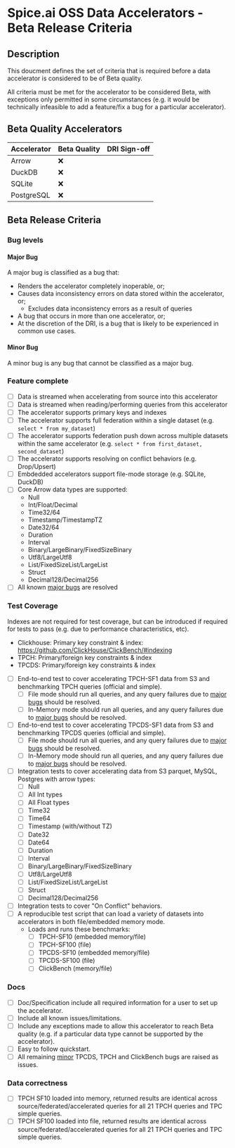 # Spice.ai OSS Data Accelerators - Beta Release Criteria

## Description

This doucment defines the set of criteria that is required before a data accelerator is considered to be of Beta quality.

All criteria must be met for the accelerator to be considered Beta, with exceptions only permitted in some circumstances (e.g. it would be technically infeasible to add a feature/fix a bug for a particular accelerator).

## Beta Quality Accelerators

| Accelerator | Beta Quality | DRI Sign-off |
| - | - | - |
| Arrow | ❌ |  |
| DuckDB | ❌ |  |
| SQLite | ❌ |  |
| PostgreSQL | ❌ |  |

## Beta Release Criteria

### Bug levels

#### Major Bug

A major bug is classified as a bug that:

- Renders the accelerator completely inoperable, or;
- Causes data inconsistency errors on data stored within the accelerator, or;
  - Excludes data inconsistency errors as a result of queries
- A bug that occurs in more than one accelerator, or;
- At the discretion of the DRI, is a bug that is likely to be experienced in common use cases.

#### Minor Bug

A minor bug is any bug that cannot be classified as a major bug.

### Feature complete

- [ ] Data is streamed when accelerating from source into this accelerator
- [ ] Data is streamed when reading/performing queries from this accelerator
- [ ] The accelerator supports primary keys and indexes
- [ ] The accelerator supports full federation within a single dataset (e.g. `select * from my_dataset`)
- [ ] The accelerator supports federation push down across multiple datasets within the same accelerator (e.g. `select * from first_dataset, second_dataset`)
- [ ] The accelerator supports resolving on conflict behaviors (e.g. Drop/Upsert)
- [ ] Embdedded accelerators support file-mode storage (e.g. SQLite, DuckDB)
- [ ] Core Arrow data types are supported:
  - Null
  - Int/Float/Decimal
  - Time32/64
  - Timestamp/TimestampTZ
  - Date32/64
  - Duration
  - Interval
  - Binary/LargeBinary/FixedSizeBinary
  - Utf8/LargeUtf8
  - List/FixedSizeList/LargeList
  - Struct
  - Decimal128/Decimal256
- [ ] All known [major bugs](#bug-levels) are resolved

### Test Coverage

Indexes are not required for test coverage, but can be introduced if required for tests to pass (e.g. due to performance characteristics, etc).

- Clickhouse: Primary key constraint & index: <https://github.com/ClickHouse/ClickBench/#indexing>
- TPCH: Primary/foreign key constraints & index
- TPCDS: Primary/foreign key constraints & index

- [ ] End-to-end test to cover accelerating TPCH-SF1 data from S3 and benchmarking TPCH queries (official and simple).
  - [ ] File mode should run all queries, and any query failures due to [major bugs](#bug-levels) should be resolved.
  - [ ] In-Memory mode should run all queries, and any query failures due to [major bugs](#bug-levels) should be resolved.
- [ ] End-to-end test to cover accelerating TPCDS-SF1 data from S3 and benchmarking TPCDS queries (official and simple).
  - [ ] File mode should run all queries, and any query failures due to [major bugs](#bug-levels) should be resolved.
  - [ ] In-Memory mode should run all queries, and any query failures due to [major bugs](#bug-levels) should be resolved.
- [ ] Integration tests to cover accelerating data from S3 parquet, MySQL, Postgres with arrow types:
  - [ ] Null
  - [ ] All Int types
  - [ ] All Float types
  - [ ] Time32
  - [ ] Time64
  - [ ] Timestamp (with/without TZ)
  - [ ] Date32
  - [ ] Date64
  - [ ] Duration
  - [ ] Interval
  - [ ] Binary/LargeBinary/FixedSizeBinary
  - [ ] Utf8/LargeUtf8
  - [ ] List/FixedSizeList/LargeList
  - [ ] Struct
  - [ ] Decimal128/Decimal256
- [ ] Integration tests to cover "On Conflict" behaviors.
- [ ] A reproducible test script that can load a variety of datasets into accelerators in both file/embedded memory mode.
  - Loads and runs these benchmarks:
    - [ ] TPCH-SF10 (embedded memory/file)
    - [ ] TPCH-SF100 (file)
    - [ ] TPCDS-SF10 (embedded memory/file)
    - [ ] TPCDS-SF100 (file)
    - [ ] ClickBench (memory/file)

### Docs

- [ ] Doc/Specification include all required information for a user to set up the accelerator.
- [ ] Include all known issues/limitations.
- [ ] Include any exceptions made to allow this accelerator to reach Beta quality (e.g. if a particular data type cannot be supported by the accelerator).
- [ ] Easy to follow quickstart.
- [ ] All remaining [minor](#bug-levels) TPCDS, TPCH and ClickBench bugs are raised as issues.

### Data correctness

- [ ] TPCH SF10 loaded into memory, returned results are identical across source/federated/accelerated queries for all 21 TPCH queries and TPC simple queries.
- [ ] TPCH SF100 loaded into file, returned results are identical across source/federated/accelerated queries for all 21 TPCH queries and TPC simple queries.
